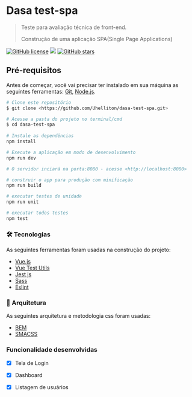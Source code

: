 # Dasa test-spa

> Teste para avaliação técnica de front-end.
>
> Construção de uma aplicação SPA(Single Page Applications)

[![GitHub license](https://img.shields.io/github/license/uhelliton/dasa-test-spa)](https://github.com/uhelliton/dasa-test-spa/blob/master/LICENSE) 
![](https://img.shields.io/badge/languege-Portuguese-yellow)
[![GitHub stars](https://img.shields.io/github/stars/uhelliton/dasa-test-spa?color=FFF300&style=social)](https://github.com/uhelliton/dasa-test-spa)

## Pré-requisitos
Antes de começar, você vai precisar ter instalado em sua máquina as seguintes ferramentas:
[Git](https://git-scm.com), [Node.js](https://nodejs.org/en/).
``` bash
# Clone este repositório
$ git clone <https://github.com/Uhelliton/dasa-test-spa.git>

# Acesse a pasta do projeto no terminal/cmd
$ cd dasa-test-spa
  
# Instale as dependências
npm install

# Execute a aplicação em modo de desenvolvimento
npm run dev

# O servidor inciará na porta:8080 - acesse <http://localhost:8080>

# construir o app para produção com minificação
npm run build

# executar testes de unidade
npm run unit

# executar todos testes
npm test
```

### 🛠 Tecnologias

As seguintes ferramentas foram usadas na construção do projeto:

- [Vue.js](https://vuejs.org/v2/guide/)
- [Vue Test Utils](https://vue-test-utils.vuejs.org/guides/)
- [Jest js](https://jestjs.io/)
- [Sass](https://sass-lang.com/)
- [Eslint](https://eslint.org/)

### 🎲 Arquitetura

As seguintes arquitetura e metodologia css foram usadas:

- [BEM](http://getbem.com/)
- [SMACSS](http://smacss.com/)

### Funcionalidade desenvolvidas

- [x] Tela de Login
- [x] Dashboard
- [x] Listagem de usuários

